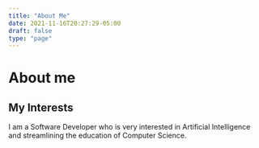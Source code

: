 ```yaml
---
title: "About Me"
date: 2021-11-16T20:27:29-05:00
draft: false
type: "page"
---
```


# About me
## My Interests
I am a Software Developer who is very interested in Artificial Intelligence and streamlining the education of Computer Science.

